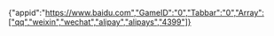 {"appid":"https://www.baidu.com","GameID":"0","Tabbar":"0","Array":["qq","weixin","wechat","alipay","alipays","4399"]}
